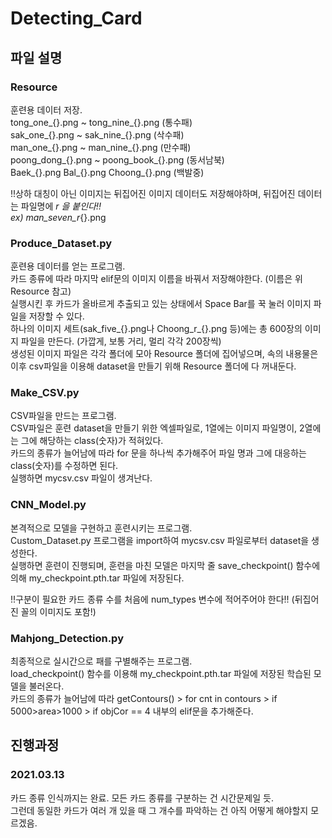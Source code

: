 # Detecting_Card   
   
## 파일 설명   
   
### Resource   
훈련용 데이터 저장.   
tong_one_{}.png ~ tong_nine_{}.png (통수패)   
sak_one_{}.png ~ sak_nine_{}.png (삭수패)   
man_one_{}.png ~ man_nine_{}.png (만수패)   
poong_dong_{}.png ~ poong_book_{}.png (동서남북)   
Baek_{}.png Bal_{}.png Choong_{}.png (백발중)   
   
!!상하 대칭이 아닌 이미지는 뒤집어진 이미지 데이터도 저장해야하며, 뒤집어진 데이터는 파일명에 _r 을 붙인다!!   
ex) man_seven_r_{}.png   
   
   
### Produce_Dataset.py   
훈련용 데이터를 얻는 프로그램.   
카드 종류에 따라 마지막 elif문의 이미지 이름을 바꿔서 저장해야한다. (이름은 위 Resource 참고)   
실행시킨 후 카드가 올바르게 추출되고 있는 상태에서 Space Bar를 꾹 눌러 이미지 파일을 저장할 수 있다.   
하나의 이미지 세트(sak_five_{}.png나 Choong_r_{}.png 등)에는 총 600장의 이미지 파일을 만든다. (가깝게, 보통 거리, 멀리 각각 200장씩)   
생성된 이미지 파일은 각각 폴더에 모아 Resource 폴더에 집어넣으며, 속의 내용물은 이후 csv파일을 이용해 dataset을 만들기 위해 Resource 폴더에 다 꺼내둔다.   
   
   
### Make_CSV.py   
CSV파일을 만드는 프로그램.   
CSV파일은 훈련 dataset을 만들기 위한 엑셀파일로, 1열에는 이미지 파일명이, 2열에는 그에 해당하는 class(숫자)가 적혀있다.   
카드의 종류가 늘어남에 따라 for 문을 하나씩 추가해주어 파일 명과 그에 대응하는 class(숫자)를 수정하면 된다.   
실행하면 mycsv.csv 파일이 생겨난다.   
   
   
### CNN_Model.py   
본격적으로 모델을 구현하고 훈련시키는 프로그램.   
Custom_Dataset.py 프로그램을 import하여 mycsv.csv 파일로부터 dataset을 생성한다.   
실행하면 훈련이 진행되며, 훈련을 마친 모델은 마지막 줄 save_checkpoint() 함수에 의해 my_checkpoint.pth.tar 파일에 저장된다.   
   
!!구분이 필요한 카드 종류 수를 처음에 num_types 변수에 적어주어야 한다!! (뒤집어진 꼴의 이미지도 포함!)   
   
   
### Mahjong_Detection.py   
최종적으로 실시간으로 패를 구별해주는 프로그램.   
load_checkpoint() 함수를 이용해 my_checkpoint.pth.tar 파일에 저장된 학습된 모델을 불러온다.   
카드의 종류가 늘어남에 따라 getContours() > for cnt in contours > if 5000>area>1000 > if objCor == 4 내부의 elif문을 추가해준다.   
   
   
   
## 진행과정   
   
### 2021.03.13   
카드 종류 인식까지는 완료. 모든 카드 종류를 구분하는 건 시간문제일 듯.   
그런데 동일한 카드가 여러 개 있을 때 그 개수를 파악하는 건 아직 어떻게 해야할지 모르겠음.   
   
